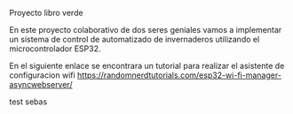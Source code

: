 Proyecto libro verde

En este proyecto colaborativo de dos seres geniales vamos a implementar un sistema de control de 
automatizado de invernaderos utilizando el microcontrolador ESP32.

En el siguiente enlace se encontrara un tutorial para realizar el asistente de configuracion wifi
https://randomnerdtutorials.com/esp32-wi-fi-manager-asyncwebserver/

test sebas